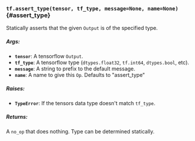 ### `tf.assert_type(tensor, tf_type, message=None, name=None)` {#assert_type}

Statically asserts that the given `Output` is of the specified type.

##### Args:


*  <b>`tensor`</b>: A tensorflow `Output`.
*  <b>`tf_type`</b>: A tensorflow type (`dtypes.float32`, `tf.int64`, `dtypes.bool`,
    etc).
*  <b>`message`</b>: A string to prefix to the default message.
*  <b>`name`</b>: A name to give this `Op`.  Defaults to "assert_type"

##### Raises:


*  <b>`TypeError`</b>: If the tensors data type doesn't match `tf_type`.

##### Returns:

  A `no_op` that does nothing.  Type can be determined statically.

